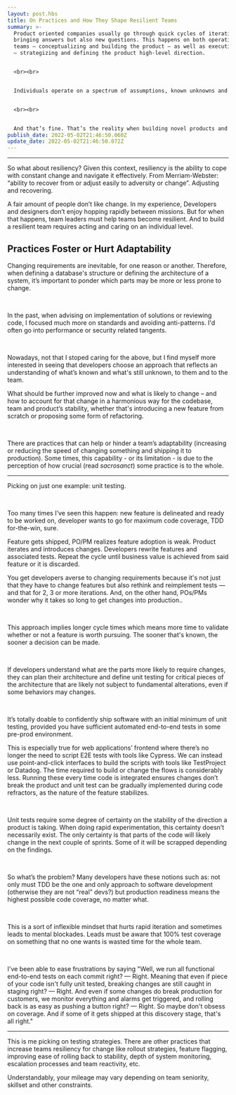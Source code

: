 ```yaml
---
layout: post.hbs
title: On Practices and How They Shape Resilient Teams
summary: >-
  Product oriented companies usually go through quick cycles of iterations, each
  bringing answers but also new questions. This happens on both operational
  teams — conceptualizing and building the product — as well as executive teams
  — strategizing and defining the product high-level direction.


  <br><br>


  Individuals operate on a spectrum of assumptions, known unknowns and unknown unknowns.


  <br><br>


  And that’s fine. That’s the reality when building novel products and services : you’re making bets on educated guesses and you’re betting time and money on those guesses.
publish_date: 2022-05-02T21:46:50.060Z
update_date: 2022-05-02T21:46:50.072Z
---
```

<hr>

So what about resiliency? Given this context, resiliency is the ability to cope with constant change and navigate it effectively. From Merriam-Webster: “ability to recover from or adjust easily to adversity or change”. Adjusting and recovering.

A fair amount of people don’t like change. In my experience, Developers and designers don’t enjoy hopping rapidly between missions. But for when that happens, team leaders must help teams become resilient. And to build a resilient team requires acting and caring on an individual level.

<h2 id="practices-to-foster-adaptability">Practices Foster or Hurt Adaptability</h2>

Changing requirements are inevitable, for one reason or another. Therefore, when defining a database's structure or defining the architecture of a system, it’s important to ponder which parts may be more or less prone to change. 

<br>

In the past, when advising on implementation of solutions or reviewing code, I focused much more on standards and avoiding anti-patterns. I'd often go into performance or security related tangents.

<br>

Nowadays, not that I stoped caring for the above, but I find myself more interested in seeing that developers choose an approach that reflects an understanding of what’s known and what's still unknown, to them and to the team.

What should be further improved now and what is likely to change – and how to account for that change in a harmonious way for the codebase, team and product’s stability, whether that's introducing a new feature from scratch or proposing some form of refactoring.

<br>

There are practices that can help or hinder a team’s adaptability (increasing or reducing the speed of changing something and shipping it to production). Some times, this capability - or its limitation - is due to the perception of how crucial (read *sacrosanct*) some practice is to the whole.

<hr>

Picking on just one example: unit testing. 

<br>

Too many times I’ve seen this happen: new feature is delineated and ready to be worked on, developer wants to go for maximum code coverage, TDD for-the-win, sure.

Feature gets shipped, PO/PM realizes feature adoption is weak. Product iterates and introduces changes. Developers rewrite features and associated tests. Repeat the cycle until business value is achieved from said feature or it is discarded.

You get developers averse to changing requirements because it's not just that they have to change features but also rethink and reimplement tests — and that for 2, 3 or more iterations. And, on the other hand, POs/PMs wonder why it takes so long to get changes into production..

<br>

This approach implies longer cycle times which means more time to validate whether or not a feature is worth pursuing. The sooner that's known, the sooner a decision can be made. 

<br>

If developers understand what are the parts more likely to require changes, they can plan their architecture and define unit testing for critical pieces of the architecture that are likely not subject to fundamental alterations, even if some behaviors may changes.

<br>

It’s totally doable to confidently ship software with an initial minimum of unit testing, provided you have sufficient automated end-to-end tests in some pre-prod environment. 

This is especially true for web applications’ frontend where there’s no longer the need to script E2E tests with tools like Cypress. We can instead use point-and-click interfaces to build the scripts with tools like TestProject or Datadog. The time required to build or change the flows is considerably less. Running these every time code is integrated ensures changes don’t break the product and unit test can be gradually implemented during code refractors, as the nature of the feature stabilizes.

<br>

Unit tests require some degree of certainty on the stability of the direction a product is taking. When doing rapid experimentation, this certainty doesn’t necessarily exist. The only certainty is that parts of the code will likely change in the next couple of sprints. Some of it will be scrapped depending on the findings.

<br>

So what’s the problem? Many developers have these notions such as: not only must TDD be the one and only approach to software development (otherwise they are not “real” devs?) but production readiness means the highest possible code coverage, no matter what. 

<br>

This is a sort of inflexible mindset that hurts rapid iteration and sometimes leads to mental blockades. Leads must be aware that 100% test coverage on something that no one wants is wasted time for the whole team.



<br>

I've been able to ease frustrations by saying "Well, we run all functional end-to-end tests on each commit right? — Right. Meaning that even if piece of your code isn't fully unit tested, breaking changes are still caught in staging right? — Right. And even if some changes do break production for customers, we monitor everything and alarms get triggered, and rolling back is as easy as pushing a button right? — Right. So maybe don't obsess on coverage. And if some of it gets shipped at this discovery stage, that's all right."

<hr>

This is me picking on testing strategies. There are other practices that increase teams resiliency for change like rollout strategies, feature flagging, improving ease of rolling back to stability, depth of system monitoring, escalation processes and team reactivity, etc. 

Understandably, your mileage may vary depending on team seniority, skillset and other constraints.